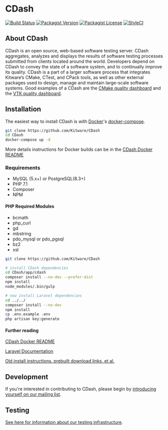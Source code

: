 # CDash

[![Build Status](https://img.shields.io/circleci/project/Kitware/CDash/master.svg?style=flat-square)](https://circleci.com/gh/Kitware/CDash)
[![Packagist Version](https://img.shields.io/packagist/v/kitware/cdash.svg?style=flat-square)](https://packagist.org/packages/kitware/cdash)
[![Packagist License](https://img.shields.io/packagist/l/kitware/cdash.svg?style=flat-square)](https://packagist.org/packages/kitware/cdash)
[![StyleCI](https://styleci.io/repos/25169249/shield)](https://styleci.io/repos/25169249)

## About CDash

CDash is an open source, web-based software testing server. CDash aggregates, analyzes and displays the results of
software testing processes submitted from clients located around the world. Developers depend on CDash to convey the
state of a software system, and to continually improve its quality. CDash is a part of a larger software process that
integrates Kitware’s CMake, CTest, and CPack tools, as well as other external packages used to design, manage and
maintain large-scale software systems. Good examples of a CDash are the
[CMake quality dashboard](https://open.cdash.org/index.php?project=CMake) and the
[VTK quality dashboard](https://open.cdash.org/index.php?project=VTK).

## Installation

The easiest way to install CDash is with [Docker](https://www.docker.com)'s [docker-compose](https://docs.docker.com/compose/).

```bash
git clone https://github.com/Kitware/CDash
cd CDash
docker-compose up -d
```
More details instructions for Docker builds can be in the [CDash Docker README](docker/docker.md)
### Requirements

- MySQL (5.x+) or PostgreSQL(8.3+)
- PHP 7.1
- Composer
- NPM

#### PHP Required Modules

- bcmath
- php_curl
- gd
- mbstring
- pdo_mysql or pdo_pgsql
- bz2
- xsl

```bash
git clone https://github.com/Kitware/CDash

# install CDash dependencies
cd CDash/app/cdash
composer install --no-dev --prefer-dist
npm install
node_modules/.bin/gulp

# now install Laravel dependencies
cd ../../
composer install --no-dev
npm install
cp .env.example .env
php artisan key:generate
```
#### Further reading
[CDash Docker README](docker/docker.md)

[Laravel Documentation](https://laravel.com/)

[Old install instructions, prebuilt download links, et al.](http://public.kitware.com/Wiki/CDash:Installation)


## Development

If you're interested in contributing to CDash, please begin by [introducing yourself on our mailing list](http://public.kitware.com/mailman/listinfo/cdash).


## Testing

[See here for information about our testing infrastructure](http://public.kitware.com/Wiki/CDash:Testing).
